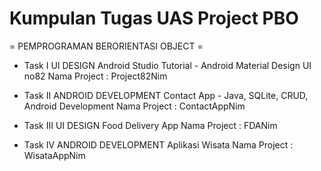 # Kumpulan Tugas UAS Project PBO 
= PEMPROGRAMAN BERORIENTASI OBJECT =

* Task I UI DESIGN
Android Studio Tutorial - Android Material Design UI no82
Nama Project : Project82Nim

* Task II ANDROID DEVELOPMENT
Contact App - Java, SQLite, CRUD, Android Development
Nama Project : ContactAppNim

* Task III UI DESIGN
Food Delivery App
Nama Project : FDANim

* Task IV ANDROID DEVELOPMENT
Aplikasi Wisata
Nama Project : WisataAppNim

 
